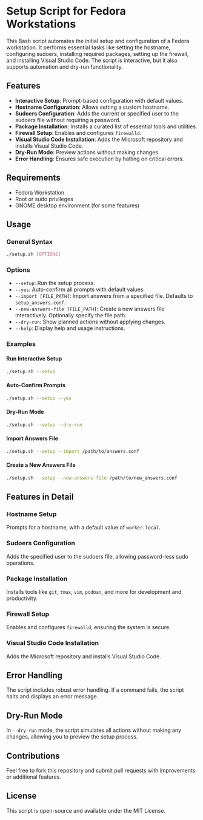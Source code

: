 
# Setup Script for Fedora Workstations

This Bash script automates the initial setup and configuration of a Fedora workstation. It performs essential tasks like setting the hostname, configuring sudoers, installing required packages, setting up the firewall, and installing Visual Studio Code. The script is interactive, but it also supports automation and dry-run functionality.

## Features

- **Interactive Setup**: Prompt-based configuration with default values.
- **Hostname Configuration**: Allows setting a custom hostname.
- **Sudoers Configuration**: Adds the current or specified user to the sudoers file without requiring a password.
- **Package Installation**: Installs a curated list of essential tools and utilities.
- **Firewall Setup**: Enables and configures `firewalld`.
- **Visual Studio Code Installation**: Adds the Microsoft repository and installs Visual Studio Code.
- **Dry-Run Mode**: Preview actions without making changes.
- **Error Handling**: Ensures safe execution by halting on critical errors.

## Requirements

- Fedora Workstation
- Root or sudo privileges
- GNOME desktop environment (for some features)

## Usage

### General Syntax
```bash
./setup.sh [OPTIONS]
```

### Options
- `--setup`: Run the setup process.
- `--yes`: Auto-confirm all prompts with default values.
- `--import [FILE_PATH]`: Import answers from a specified file. Defaults to `setup_answers.conf`.
- `--new-answers-file [FILE_PATH]`: Create a new answers file interactively. Optionally specify the file path.
- `--dry-run`: Show planned actions without applying changes.
- `--help`: Display help and usage instructions.

### Examples

#### Run Interactive Setup
```bash
./setup.sh --setup
```

#### Auto-Confirm Prompts
```bash
./setup.sh --setup --yes
```

#### Dry-Run Mode
```bash
./setup.sh --setup --dry-run
```

#### Import Answers File
```bash
./setup.sh --setup --import /path/to/answers.conf
```

#### Create a New Answers File
```bash
./setup.sh --setup --new-answers-file /path/to/new_answers.conf
```

## Features in Detail

### Hostname Setup
Prompts for a hostname, with a default value of `worker.local`.

### Sudoers Configuration
Adds the specified user to the sudoers file, allowing password-less sudo operations.

### Package Installation
Installs tools like `git`, `tmux`, `vim`, `podman`, and more for development and productivity.

### Firewall Setup
Enables and configures `firewalld`, ensuring the system is secure.

### Visual Studio Code Installation
Adds the Microsoft repository and installs Visual Studio Code.

## Error Handling
The script includes robust error handling. If a command fails, the script halts and displays an error message.

## Dry-Run Mode
In `--dry-run` mode, the script simulates all actions without making any changes, allowing you to preview the setup process.

## Contributions
Feel free to fork this repository and submit pull requests with improvements or additional features.

## License
This script is open-source and available under the MIT License.
